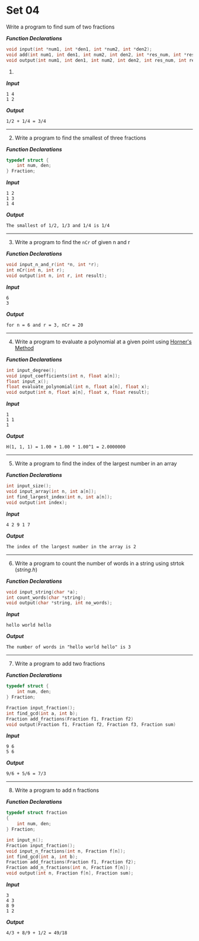 # Set 04
 Write a program to find sum of two fractions

***Function Declarations***
```c
void input(int *num1, int *den1, int *num2, int *den2);
void add(int num1, int den1, int num2, int den2, int *res_num, int *res_den);
void output(int num1, int den1, int num2, int den2, int res_num, int res_den);
```

1.
***Input***
```
1 4
1 2
```

***Output***
```
1/2 + 1/4 = 3/4
```

---

2. Write a program to find the smallest of three fractions

***Function Declarations***
```c
typedef struct {
    int num, den;
} Fraction;
```

***Input***
```
1 2
1 3
1 4
```

***Output***
```
The smallest of 1/2, 1/3 and 1/4 is 1/4
```

---

3. Write a program to find the `nCr` of given n and r

***Function Declarations***
```c
void input_n_and_r(int *n, int *r);
int nCr(int n, int r);
void output(int n, int r, int result);
```

***Input***
```
6
3
```

***Output***
```
for n = 6 and r = 3, nCr = 20
```

---

4. Write a program to evaluate a polynomial at a given point using [Horner's Method](https://en.wikipedia.org/wiki/Horner%27s_method#:~:text=Alternatively%2C%20Horner's%20method%20also%20refers,into%20general%20use%20around%201970.)

***Function Declarations***
```c
int input_degree();
void input_coefficients(int n, float a[n]);
float input_x();
float evaluate_polynomial(int n, float a[n], float x);
void output(int n, float a[n], float x, float result);
```

***Input***
```
1
1 1
1
```

***Output***
```
H(1, 1, 1) = 1.00 + 1.00 * 1.00^1 = 2.0000000
```

---

5. Write a program to find the index of the largest number in an array

***Function Declarations***
```c
int input_size();
void input_array(int n, int a[n]);
int find_largest_index(int n, int a[n]);
void output(int index);
```

***Input***
```
4 2 9 1 7
```

***Output***
```
The index of the largest number in the array is 2
```

---

6. Write a program to count the number of words in a string using strtok (_string.h_)

***Function Declarations***
```c
void input_string(char *a);
int count_words(char *string);
void output(char *string, int no_words);
```

***Input***
```
hello world hello
```

***Output***
```
The number of words in "hello world hello" is 3
```

---

7. Write a program to add two fractions

***Function Declarations***
```c
typedef struct {
    int num, den;
} Fraction;

Fraction input_fraction();
int find_gcd(int a, int b);
Fraction add_fractions(Fraction f1, Fraction f2)
void output(Fraction f1, Fraction f2, Fraction f3, Fraction sum)
```

***Input***
```
9 6
5 6
```

***Output***
```
9/6 + 5/6 = 7/3
```

---

8. Write a program to add n fractions

***Function Declarations***
```c
typedef struct fraction
{
    int num, den;
} Fraction;

int input_n();
Fraction input_fraction();
void input_n_fractions(int n, Fraction f[n]);
int find_gcd(int a, int b);
Fraction add_fractions(Fraction f1, Fraction f2);
Fraction add_n_fractions(int n, Fraction f[n]);
void output(int n, Fraction f[n], Fraction sum);
```

***Input***
```
3
4 3
8 9
1 2
```

***Output***
```
4/3 + 8/9 + 1/2 = 49/18
```
